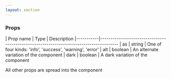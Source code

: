 ```yaml
---
layout: section
---
```


### Props

| Prop name | Type    | Description
|-----------|---------------------------------------------------------------------------------------
| as       | string  | One of four kinds: 'info', 'success', 'warning', 'error'
| alt      | boolean | An alternate variation of the component
| dark     | boolean | A dark variation of the component

All other props are spread into the component
